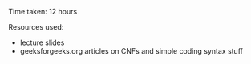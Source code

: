 Time taken: 12 hours

Resources used:
- lecture slides
- geeksforgeeks.org articles on CNFs and simple coding syntax stuff

